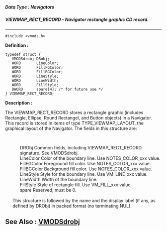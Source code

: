 ##### Data Type : Navigators
##### VIEWMAP_RECT_RECORD - Navigator rectangle graphic CD record.
---
```
#include <vmods.h>
```

**Definition :**
```
typedef struct {
   VMODSdrobj DRobj;
   WORD       LineColor;
   WORD       FillFGColor;
   WORD       FillBGColor;
   WORD       LineStyle;
   WORD       LineWidth;
   WORD       FillStyle;
   DWORD      spare[4]; /* for future use */
} VIEWMAP_RECT_RECORD;
```

**Description :**

The VIEWMAP_RECT_RECORD stores a rectangle graphic (includes Rectangle, Ellipse, Round Rectangel, and Button objects) in a Navigator.  This record is stored in items of type TYPE_VIEWMAP_LAYOUT, the graphical layout of the Navigator.  The fields in this structure are:
<ul><br>

<ul>DRObj		Common fields, including VIEWMAP_RECT_RECORD signature.   See VMODSdrobj.<br>
LineColor	Color of the boundary line.   Use NOTES_COLOR_xxx value.<br>
FillFGColor	Foreground fill color.   Use NOTES_COLOR_xxx value.  <br>
FillBGColor	Background fill color.   Use NOTES_COLOR_xxx value.<br>
LineStyle	Style for the boundary line.   Use VM_LINE_xxx value.<br>
LineWidth	Width of the boundary line.<br>
FillStyle		Style of rectangle fill.   Use VM_FILL_xxx value.<br>
spare		Reserved;  must be 0.</ul>
<br>
This structure is followed by the name and the display label (if any, as defined by DRObj) in packed format (no terminating NUL).</ul>



**See Also :**
[VMODSdrobj](/domino-c-api-docs/reference/Data/VMODSdrobj)
---
